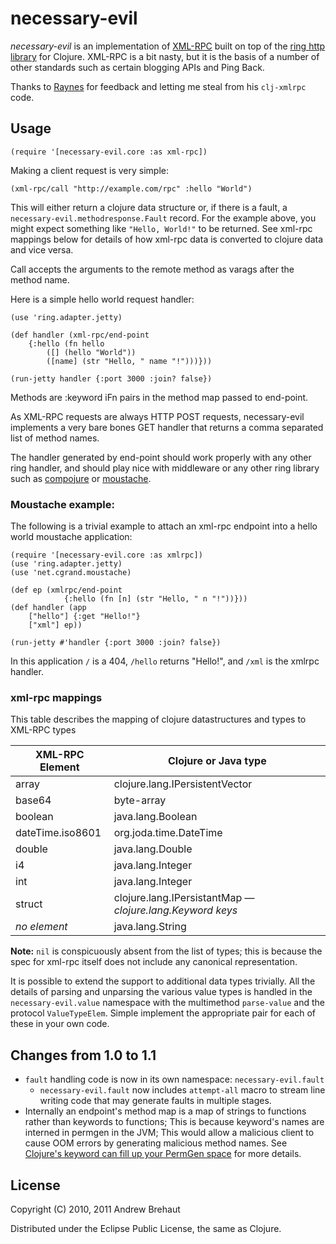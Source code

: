 
# necessary-evil

*necessary-evil* is an implementation of [XML-RPC](http://xml-rpc.com/)
built on top of the [ring http
library](https://github.com/mmcgrana/ring) for Clojure. XML-RPC is a
bit nasty, but it is the basis of a number of other standards such as
certain blogging APIs and Ping Back.

Thanks to [Raynes](https://github.com/Raynes/) for feedback and letting me steal from his `clj-xmlrpc` code.

## Usage

    (require '[necessary-evil.core :as xml-rpc])

Making a client request is very simple:

    (xml-rpc/call "http://example.com/rpc" :hello "World") 

This will either return a clojure data structure or, if there is a fault, a `necessary-evil.methodresponse.Fault` record. For the example above, you might expect something like `"Hello, World!"` to be returned. See xml-rpc mappings below for details of how xml-rpc data is converted to clojure data and vice versa.

Call accepts the arguments to the remote method as varags after the method name.

Here is a simple hello world request handler:

    (use 'ring.adapter.jetty)
    
    (def handler (xml-rpc/end-point 
        {:hello (fn hello 
            ([] (hello "World"))
            ([name] (str "Hello, " name "!")))}))
    
    (run-jetty handler {:port 3000 :join? false})

Methods are :keyword iFn pairs in the method map passed to end-point. 

As XML-RPC requests are always HTTP POST requests, necessary-evil implements a very bare bones GET handler that returns a comma separated list of method names. 

The handler generated by end-point should work properly with any other ring handler, and should play nice with middleware or any other ring library such as [compojure](https://github.com/weavejester/compojure/) or [moustache](https://github.com/cgrand/moustache).

### Moustache example:

The following is a trivial example to attach an xml-rpc endpoint into a hello world moustache application:

    (require '[necessary-evil.core :as xmlrpc])  
    (use 'ring.adapter.jetty)   
    (use 'net.cgrand.moustache)                                        
    
    (def ep (xmlrpc/end-point 
                {:hello (fn [n] (str "Hello, " n "!"))}))
    (def handler (app 
        ["hello"] {:get "Hello!"} 
        ["xml"] ep))
    
    (run-jetty #'handler {:port 3000 :join? false})

In this application `/` is a 404, `/hello` returns "Hello!", and `/xml` is the xmlrpc handler.

### xml-rpc mappings

This table describes the mapping of clojure datastructures and types
to XML-RPC types

<table style="width: 100%">
    <thead>
    <tr><th>XML-RPC Element</th><th>Clojure or Java type</th></tr>
    </thead>
    <tbody>
        <tr><td>array</td><td>clojure.lang.IPersistentVector</td></tr>
        <tr><td>base64</td><td>byte-array</td></tr>
        <tr><td>boolean</td><td>java.lang.Boolean</td></tr>
        <tr><td>dateTime.iso8601</td><td>org.joda.time.DateTime</td></tr>
        <tr><td>double</td><td>java.lang.Double</td></tr>
        <tr><td>i4</td><td>java.lang.Integer</td></tr>
        <tr><td>int</td><td>java.lang.Integer</td></tr>
        <tr><td>struct</td><td>clojure.lang.IPersistantMap — <em>clojure.lang.Keyword keys</em></td></tr>
        <tr><td><em>no element</em></td><td>java.lang.String</td></tr>
    </tbody>
</table>

**Note:** `nil` is conspicuously absent from the list of types; this is because the spec for xml-rpc itself does not include any canonical representation.

It is possible to extend the support to additional data types trivially. All the details of parsing and unparsing the various value types is handled in the `necessary-evil.value` namespace with the multimethod `parse-value` and the protocol `ValueTypeElem`. Simple implement the appropriate pair for each of these in your own code.

## Changes from 1.0 to 1.1

 * `fault` handling code is now in its own namespace: `necessary-evil.fault`
   * `necessary-evil.fault` now includes `attempt-all` macro to stream line 
     writing code that may generate faults in multiple stages.
 * Internally an endpoint's method map is a map of strings to functions rather 
   than keywords to functions; This is because keyword's names are interned in 
   permgen in the JVM; This would allow a malicious client to cause OOM errors by 
   generating malicious method names. See [Clojure's keyword can fill up your PermGen space](http://www.xcombinator.com/2011/03/02/clojures-keyword-can-fill-up-your-permgen-space/) for more details.


## License

Copyright (C) 2010, 2011 Andrew Brehaut

Distributed under the Eclipse Public License, the same as Clojure.


